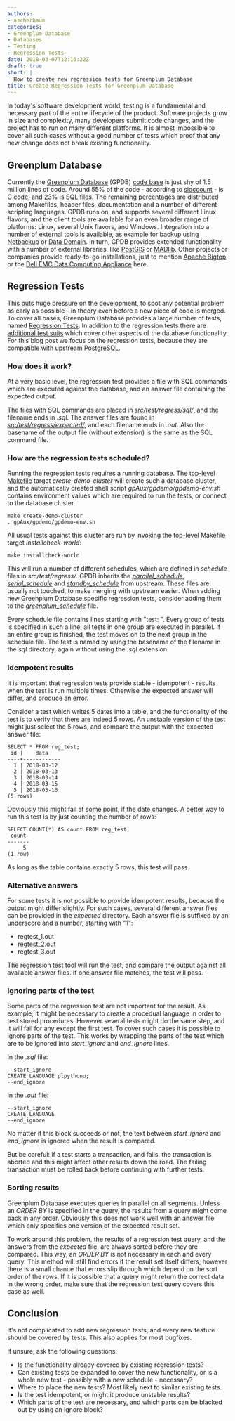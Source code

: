 ```yaml
---
authors:
- ascherbaum
categories:
- Greenplum Database
- Databases
- Testing
- Regression Tests
date: 2018-03-07T12:16:22Z
draft: true
short: |
  How to create new regression tests for Greenplum Database
title: Create Regression Tests for Greenplum Database
---
```


In today's software development world, testing is a fundamental and necessary part of the entire lifecycle of the product. Software projects grow in size and complexity, many developers submit code changes, and the project has to run on many different platforms. It is almost impossible to cover all such cases without a good number of tests which proof that any new change does not break existing functionality.

## Greenplum Database

Currently the [Greenplum Database](https://greenplum.org/) (GPDB) [code base](https://github.com/greenplum-db/gpdb) is just shy of 1.5 million lines of code. Around 55% of the code - according to [sloccount](https://www.dwheeler.com/sloccount/) - is C code, and 23% is SQL files. The remaining percentages are distributed among Makefiles, header files, documentation and a number of different scripting languages. GPDB runs on, and supports several different Linux flavors, and the client tools are available for an even broader range of platforms: Linux, several Unix flavors, and Windows. Integration into a number of external tools is available, as example for backup using [Netbackup](https://en.wikipedia.org/wiki/NetBackup) or [Data Domain](https://en.wikipedia.org/wiki/Dell_EMC_Data_Domain). In turn, GPDB provides extended functionality with a number of external libraries, like [PostGIS](https://postgis.net/) or [MADlib](https://pivotal.io/madlib). Other projects or companies provide ready-to-go installations, just to mention [Apache Bigtop](http://bigtop.apache.org/) or the [Dell EMC Data Computing Appliance](https://pivotal.io/emc-dca) here.


## Regression Tests

This puts huge pressure on the development, to spot any potential problem as early as possible - in theory even before a new piece of code is merged. To cover all bases, Greenplum Database provides a large number of tests, named [Regression Tests](https://github.com/greenplum-db/gpdb/tree/master/src/test/regress). In addition to the regression tests there are [additional test suits](https://github.com/greenplum-db/gpdb/tree/master/src/test) which cover other aspects of the database functionality. For this blog post we focus on the regression tests, because they are compatible with upstream [PostgreSQL](https://www.postgresql.org/).


### How does it work?

At a very basic level, the regression test provides a file with SQL commands which are executed against the database, and an answer file containing the expected output.

The files with SQL commands are placed in *[src/test/regress/sql/](https://github.com/greenplum-db/gpdb/tree/master/src/test/regress/sql)*, and the filename ends in *.sql*. The answer files are found in *[src/test/regress/expected/](https://github.com/greenplum-db/gpdb/tree/master/src/test/regress/expected)*, and each filename ends in *.out*. Also the basename of the output file (without extension) is the same as the SQL command file.


### How are the regression tests scheduled?

Running the regression tests requires a running database. The [top-level Makefile](https://github.com/greenplum-db/gpdb/blob/master/Makefile) target *create-demo-cluster* will create such a database cluster, and the automatically created shell script *gpAux/gpdemo/gpdemo-env.sh* contains environment values which are required to run the tests, or connect to the database cluster.

```
make create-demo-cluster
. gpAux/gpdemo/gpdemo-env.sh
```

All usual tests against this cluster are run by invoking the top-level Makefile target *installcheck-world*:

```
make installcheck-world
```

This will run a number of different schedules, which are defined in *schedule* files in *src/test/regress/*. GPDB inherits the *[parallel_schedule](https://github.com/greenplum-db/gpdb/blob/master/src/test/regress/parallel_schedule)*, *[serial_schedule](https://github.com/greenplum-db/gpdb/blob/master/src/test/regress/serial_schedule)* and *[standby_schedule](https://github.com/greenplum-db/gpdb/blob/master/src/test/regress/standby_schedule)* from upstream. These files are usually not touched, to make merging with upstream easier. When adding new Greenplum Database specific regression tests, consider adding them to the *[greenplum_schedule](https://github.com/greenplum-db/gpdb/blob/master/src/test/regress/greenplum_schedule)* file.

Every schedule file contains lines starting with "test: ". Every group of tests is specified in such a line, all tests in one group are executed in parallel. If an entire group is finished, the test moves on to the next group in the schedule file. The test is named by using the basename of the filename in the *sql* directory, again without using the *.sql* extension.


### Idempotent results

It is important that regression tests provide stable - idempotent - results when the test is run multiple times. Otherwise the expected answer will differ, and produce an error.

Consider a test which writes 5 dates into a table, and the functionality of the test is to verify that there are indeed 5 rows. An unstable version of the test might just select the 5 rows, and compare the output with the expected answer file:

```
SELECT * FROM reg_test;
 id |    data
----+------------
  1 | 2018-03-12
  2 | 2018-03-13
  3 | 2018-03-14
  4 | 2018-03-15
  5 | 2018-03-16
(5 rows)
```

Obviously this might fail at some point, if the date changes. A better way to run this test is by just counting the number of rows:

```
SELECT COUNT(*) AS count FROM reg_test;
 count
-------
     5
(1 row)
```

As long as the table contains exactly 5 rows, this test will pass.


### Alternative answers

For some tests it is not possible to provide idempotent results, because the output might differ slightly. For such cases, several different answer files can be provided in the *expected* directory. Each answer file is suffixed by an underscore and a number, starting with "1":

- regtest_1.out
- regtest_2.out
- regtest_3.out

The regression test tool will run the test, and compare the output against all available answer files. If one answer file matches, the test will pass.


### Ignoring parts of the test

Some parts of the regression test are not important for the result. As example, it might be necessary to create a procedual language in order to test stored procedures. However several tests might do the same step, and it will fail for any except the first test. To cover such cases it is possible to ignore parts of the test. This works by wrapping the parts of the test which are to be ignored into *start_ignore* and *end_ignore* lines.

In the *.sql* file:

```
--start_ignore
CREATE LANGUAGE plpythonu;
--end_ignore
```

In the *.out* file:

```
--start_ignore
CREATE LANGUAGE
--end_ignore
```

No matter if this block succeeds or not, the text between *start_ignore* and *end_ignore* is ignored when the result is compared.

But be careful: if a test starts a transaction, and fails, the transaction is aborted and this might affect other results down the road. The failing transaction must be rolled back before continuing with further tests.


### Sorting results

Greenplum Database executes queries in parallel on all segments. Unless an *ORDER BY* is specified in the query, the results from a query might come back in any order. Obviously this does not work well with an answer file which only specifies one version of the expected result set.

To work around this problem, the results of a regression test query, and the answers from the *expected* file, are always sorted before they are compared. This way, an *ORDER BY* is not necessary in each and every query. This method will still find errors if the result set itself differs, however there is a small chance that errors slip through which depend on the sort order of the rows. If it is possible that a query might return the correct data in the wrong order, make sure that the regression test query covers this case as well.



## Conclusion

It's not complicated to add new regression tests, and every new feature should be covered by tests. This also applies for most bugfixes.

If unsure, ask the following questions:

* Is the functionality already covered by existing regression tests?
* Can existing tests be expanded to cover the new functionality, or is a whole new test - possibly with a new schedule - necessary?
* Where to place the new tests? Most likely next to similar existing tests.
* Is the test idempotent, or might it produce unstable results?
* Which parts of the test are necessary, and which parts can be blacked out by using an ignore block?

